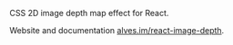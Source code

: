 CSS 2D image depth map effect for React.

Website and documentation [alves.im/react-image-depth](http://alves.im/react-image-depth).
